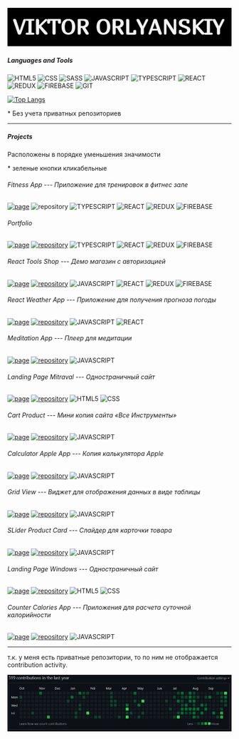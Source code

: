 ![Header](https://github.com/ViktorOrlyanskiy/ViktorOrlyanskiy/blob/main/assets/label.jpg)

##### Languages and Tools
![HTML5](https://img.shields.io/badge/HTML5-000000?style=for-the-badge&logo=html5) ![CSS](https://img.shields.io/badge/CSS-000000?style=for-the-badge&logo=css3) ![SASS](https://img.shields.io/badge/SASS-000000?style=for-the-badge&logo=sass) ![JAVASCRIPT](https://img.shields.io/badge/JAVASCRIPT-000000?style=for-the-badge&logo=javascript) ![TYPESCRIPT](https://img.shields.io/badge/TYPESCRIPT-000000?style=for-the-badge&logo=typescript) ![REACT](https://img.shields.io/badge/REACT-000000?style=for-the-badge&logo=react) ![REDUX](https://img.shields.io/badge/REDUX-000000?style=for-the-badge&logo=redux) ![FIREBASE](https://img.shields.io/badge/FIREBASE-000000?style=for-the-badge&logo=firebase) ![GIT](https://img.shields.io/badge/GIT-000000?style=for-the-badge&logo=git)

[![Top Langs](https://github-readme-stats.vercel.app/api/top-langs/?username=ViktorOrlyanskiy&layout=compact)](https://github.com/ViktorOrlyanskiy/github-readme-stats)

\* Без учета приватных репозиториев
___
##### Projects
Расположены в порядке уменьшения значимости 

\* зеленые кнопки кликабельные

###### Fitness App --- Приложение для тренировок в фитнес зале
[![page](https://img.shields.io/badge/page-008000?style=for-the-badge)](https://fitness-app-27051994.firebaseapp.com/) ![repository](https://img.shields.io/badge/private_repository-cc1b00?style=for-the-badge) ![TYPESCRIPT](https://img.shields.io/badge/TYPESCRIPT-000000?style=for-the-badge&logo=typescript) ![REACT](https://img.shields.io/badge/REACT-000000?style=for-the-badge&logo=react) ![REDUX](https://img.shields.io/badge/REDUX-000000?style=for-the-badge&logo=redux) ![FIREBASE](https://img.shields.io/badge/FIREBASE-000000?style=for-the-badge&logo=firebase)

###### Portfolio
[![page](https://img.shields.io/badge/page-008000?style=for-the-badge)](https://portfolio-27051994.firebaseapp.com/) [![repository](https://img.shields.io/badge/repository-008000?style=for-the-badge)](https://github.com/ViktorOrlyanskiy/portfolio) ![TYPESCRIPT](https://img.shields.io/badge/TYPESCRIPT-000000?style=for-the-badge&logo=typescript) ![REACT](https://img.shields.io/badge/REACT-000000?style=for-the-badge&logo=react) ![REDUX](https://img.shields.io/badge/REDUX-000000?style=for-the-badge&logo=redux) ![FIREBASE](https://img.shields.io/badge/FIREBASE-000000?style=for-the-badge&logo=firebase)

###### React Tools Shop --- Демо магазин с авторизацией
[![page](https://img.shields.io/badge/page-008000?style=for-the-badge)](https://tools-shop-27051994.web.app) [![repository](https://img.shields.io/badge/repository-008000?style=for-the-badge)](https://github.com/ViktorOrlyanskiy/tools-shop) ![JAVASCRIPT](https://img.shields.io/badge/JAVASCRIPT-000000?style=for-the-badge&logo=javascript)  ![REACT](https://img.shields.io/badge/REACT-000000?style=for-the-badge&logo=react) ![REDUX](https://img.shields.io/badge/REDUX-000000?style=for-the-badge&logo=redux) ![FIREBASE](https://img.shields.io/badge/FIREBASE-000000?style=for-the-badge&logo=firebase)

###### React Weather App --- Приложение для получения прогноза погоды 
[![page](https://img.shields.io/badge/page-008000?style=for-the-badge)](https://viktororlyanskiy.github.io) [![repository](https://img.shields.io/badge/repository-008000?style=for-the-badge)](https://github.com/ViktorOrlyanskiy/react-weather) ![JAVASCRIPT](https://img.shields.io/badge/JAVASCRIPT-000000?style=for-the-badge&logo=javascript)  ![REACT](https://img.shields.io/badge/REACT-000000?style=for-the-badge&logo=react)

###### Meditation App --- Плеер для медитации
[![page](https://img.shields.io/badge/page-008000?style=for-the-badge)](https://viktororlyanskiy.github.io/Meditation/) [![repository](https://img.shields.io/badge/repository-008000?style=for-the-badge)](https://github.com/ViktorOrlyanskiy/Meditation) ![JAVASCRIPT](https://img.shields.io/badge/JAVASCRIPT-000000?style=for-the-badge&logo=javascript) 

###### Landing Page Mitraval --- Одностраничный сайт
[![page](https://img.shields.io/badge/page-008000?style=for-the-badge)](https://viktororlyanskiy.github.io/11-Mitravel/) [![repository](https://img.shields.io/badge/repository-008000?style=for-the-badge)](https://github.com/ViktorOrlyanskiy/11-Mitravel) ![HTML5](https://img.shields.io/badge/HTML5-000000?style=for-the-badge&logo=html5) ![CSS](https://img.shields.io/badge/CSS-000000?style=for-the-badge&logo=css3)

###### Cart Product --- Мини копия сайта «Все Инструменты»
[![page](https://img.shields.io/badge/page-008000?style=for-the-badge)](https://viktororlyanskiy.github.io/CartProduct/) [![repository](https://img.shields.io/badge/repository-008000?style=for-the-badge)](https://github.com/ViktorOrlyanskiy/CartProduct) ![JAVASCRIPT](https://img.shields.io/badge/JAVASCRIPT-000000?style=for-the-badge&logo=javascript)

###### Calculator Apple App --- Копия калькулятора Apple
[![page](https://img.shields.io/badge/page-008000?style=for-the-badge)](https://viktororlyanskiy.github.io/calculator_apple/) [![repository](https://img.shields.io/badge/repository-008000?style=for-the-badge)](https://github.com/ViktorOrlyanskiy/calculator_apple) ![JAVASCRIPT](https://img.shields.io/badge/JAVASCRIPT-000000?style=for-the-badge&logo=javascript)

###### Grid View --- Виджет для отображения данных в виде таблицы
[![page](https://img.shields.io/badge/page-008000?style=for-the-badge)](https://viktororlyanskiy.github.io/GridView/) [![repository](https://img.shields.io/badge/repository-008000?style=for-the-badge)](https://github.com/ViktorOrlyanskiy/GridView) ![JAVASCRIPT](https://img.shields.io/badge/JAVASCRIPT-000000?style=for-the-badge&logo=javascript)

###### SLider Product Card --- Слайдер для карточки товара
[![page](https://img.shields.io/badge/page-008000?style=for-the-badge)](https://viktororlyanskiy.github.io/slider_product_card/) [![repository](https://img.shields.io/badge/repository-008000?style=for-the-badge)](https://github.com/ViktorOrlyanskiy/slider_product_card) ![JAVASCRIPT](https://img.shields.io/badge/JAVASCRIPT-000000?style=for-the-badge&logo=javascript)

###### Landing Page Windows --- Одностраничный сайт
[![page](https://img.shields.io/badge/page-008000?style=for-the-badge)](https://viktororlyanskiy.github.io/website_windows/) [![repository](https://img.shields.io/badge/repository-008000?style=for-the-badge)](https://github.com/ViktorOrlyanskiy/website_windows) ![HTML5](https://img.shields.io/badge/HTML5-000000?style=for-the-badge&logo=html5) ![CSS](https://img.shields.io/badge/CSS-000000?style=for-the-badge&logo=css3)

###### Counter Calories App --- Приложения для расчета суточной калорийности
[![page](https://img.shields.io/badge/page-008000?style=for-the-badge)](https://viktororlyanskiy.github.io/counter-calories/) [![repository](https://img.shields.io/badge/repository-008000?style=for-the-badge)](https://github.com/ViktorOrlyanskiy/counter-calories) ![JAVASCRIPT](https://img.shields.io/badge/JAVASCRIPT-000000?style=for-the-badge&logo=javascript)

___

т.к. у меня есть приватные репозитории, то по ним не отображается сontribution activity.

![Footer](https://github.com/ViktorOrlyanskiy/ViktorOrlyanskiy/blob/main/assets/footer.JPG)